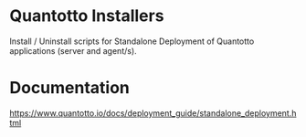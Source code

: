 # Quantotto Installers

Install / Uninstall scripts for Standalone Deployment of Quantotto applications (server and agent/s).

# Documentation

https://www.quantotto.io/docs/deployment_guide/standalone_deployment.html
